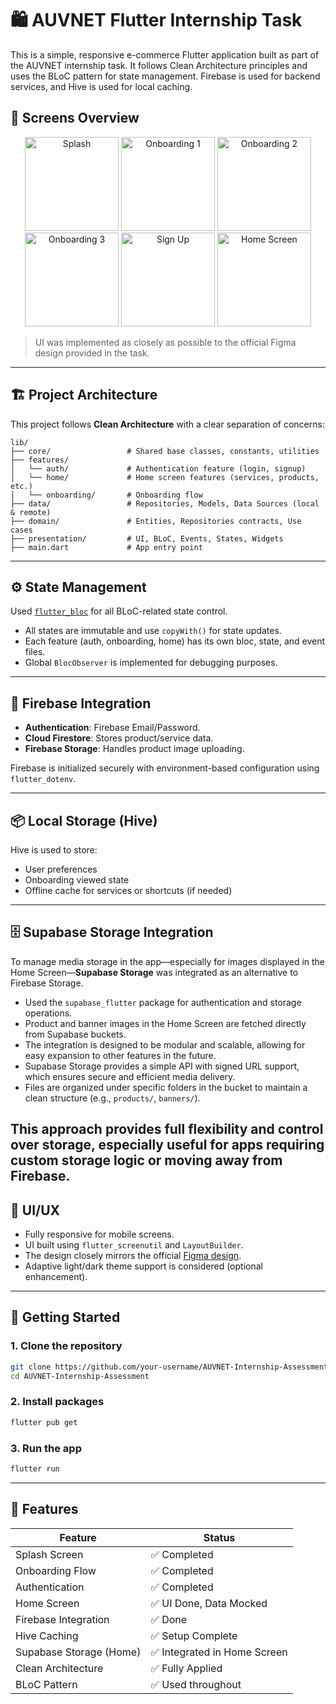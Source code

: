 
# 🛍️ AUVNET Flutter Internship Task

This is a simple, responsive e-commerce Flutter application built as part of the AUVNET internship task. It follows Clean Architecture principles and uses the BLoC pattern for state management. Firebase is used for backend services, and Hive is used for local caching.

## 📱 Screens Overview

<p align="center">
  <img src="assets/images/splash screen.png" width="150" alt="Splash"/>
  <img src="assets/images/Onboarding screen 1.png" width="150" alt="Onboarding 1"/>
  <img src="assets/images/Onboarding screen 2.png" width="150" alt="Onboarding 2"/>
  <img src="assets/images/Onboarding screen 3.png" width="150" alt="Onboarding 3"/>
  <img src="assets/images/Sign up.png" width="150" alt="Sign Up"/>
  <img src="assets/images/Home Screen.png" width="150" alt="Home Screen"/>
</p>

> UI was implemented as closely as possible to the official Figma design provided in the task.

---

## 🏗️ Project Architecture

This project follows **Clean Architecture** with a clear separation of concerns:

```
lib/
├── core/                 # Shared base classes, constants, utilities
├── features/
│   └── auth/             # Authentication feature (login, signup)
│   └── home/             # Home screen features (services, products, etc.)
│   └── onboarding/       # Onboarding flow
├── data/                 # Repositories, Models, Data Sources (local & remote)
├── domain/               # Entities, Repositories contracts, Use cases
├── presentation/         # UI, BLoC, Events, States, Widgets
├── main.dart             # App entry point
```

---

## ⚙️ State Management

Used [`flutter_bloc`](https://pub.dev/packages/flutter_bloc) for all BLoC-related state control.

- All states are immutable and use `copyWith()` for state updates.
- Each feature (auth, onboarding, home) has its own bloc, state, and event files.
- Global `BlocObserver` is implemented for debugging purposes.

---

## 🔐 Firebase Integration

- **Authentication**: Firebase Email/Password.
- **Cloud Firestore**: Stores product/service data.
- **Firebase Storage**: Handles product image uploading.

Firebase is initialized securely with environment-based configuration using `flutter_dotenv`.

---

## 📦 Local Storage (Hive)

Hive is used to store:
- User preferences
- Onboarding viewed state
- Offline cache for services or shortcuts (if needed)

---
## 🗄️ Supabase Storage Integration

To manage media storage in the app—especially for images displayed in the Home Screen—**Supabase Storage** was integrated as an alternative to Firebase Storage.

- Used the `supabase_flutter` package for authentication and storage operations.
- Product and banner images in the Home Screen are fetched directly from Supabase buckets.
- The integration is designed to be modular and scalable, allowing for easy expansion to other features in the future.
- Supabase Storage provides a simple API with signed URL support, which ensures secure and efficient media delivery.
- Files are organized under specific folders in the bucket to maintain a clean structure (e.g., `products/`, `banners/`).

This approach provides full flexibility and control over storage, especially useful for apps requiring custom storage logic or moving away from Firebase.
---

## 🎨 UI/UX

- Fully responsive for mobile screens.
- UI built using `flutter_screenutil` and `LayoutBuilder`.
- The design closely mirrors the official [Figma design](https://www.figma.com/community/file/1516187112598079359/flutter-internship-task).
- Adaptive light/dark theme support is considered (optional enhancement).

---

## 🚀 Getting Started

### 1. Clone the repository

```bash
git clone https://github.com/your-username/AUVNET-Internship-Assessment.git
cd AUVNET-Internship-Assessment
```

### 2. Install packages

```bash
flutter pub get
```


### 3. Run the app

```bash
flutter run
```

---

## 📁 Features

| Feature               | Status         |
|------------------------|----------------|
| Splash Screen          | ✅ Completed    |
| Onboarding Flow        | ✅ Completed    |
| Authentication         | ✅ Completed    |
| Home Screen            | ✅ UI Done, Data Mocked |
| Firebase Integration   | ✅ Done         |
| Hive Caching           | ✅ Setup Complete |
| Supabase Storage (Home) | ✅ Integrated in Home Screen |
| Clean Architecture     | ✅ Fully Applied |
| BLoC Pattern           | ✅ Used throughout |




